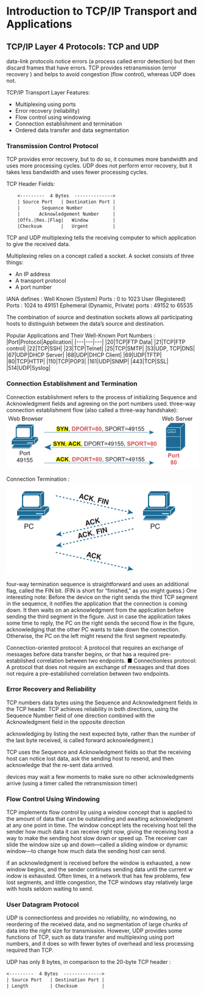 # Introduction to TCP/IP Transport and Applications
## TCP/IP Layer 4 Protocols: TCP and UDP
data-link protocols notice errors (a process called error detection) but then discard frames that have errors. TCP provides retransmission (error
recovery ) and helps to avoid congestion (flow control), whereas UDP does not.

TCP/IP Transport Layer Features:

- Multiplexing using ports
- Error recovery (reliability)
- Flow control using windowing
- Connection establishment and termination
- Ordered data transfer and data segmentation


### Transmission Control Protocol
TCP provides error recovery, but to do so, it consumes more bandwidth and uses more processing cycles. UDP does not perform error recovery,
but it takes less bandwidth and uses fewer processing cycles.

TCP Header Fields:

        <---------  4 Bytes  -------------->
        | Source Port   | Destination Port |
        |        Sequence Number           |
        |       Acknowledgement Number     |
        |Offs.|Res.|Flag|   Window         |
        |Checksum       |   Urgent         |


 TCP and UDP multiplexing tells the receiving computer to which application to give the received data.

Multiplexing relies on a concept called a socket. A socket consists of three things: 
- An IP address 
- A transport protocol
- A port number

IANA defines :
Well Known (System) Ports : 0 to 1023
User (Registered) Ports : 1024 to 49151
Ephemeral (Dynamic, Private) ports : 49152 to 65535

The combination of source and destination sockets allows all participating hosts to distinguish between the data’s source and destination. 

Popular Applications and Their Well-Known Port Numbers :
|Port|Protocol|Application|
|---|---|---|
|20|TCP|FTP Data|
|21|TCP|FTP control|
|22|TCP|SSH|
|23|TCP|Telnet|
|25|TCP|SMTP|
|53|UDP, TCP|DNS|
|67|UDP|DHCP Server|
|68|UDP|DHCP Client|
|69|UDP|TFTP|
|80|TCP|HTTP|
|110|TCP|POP3|
|161|UDP|SNMP|
|443|TCP|SSL|
|514|UDP|Syslog|

### Connection Establishment and Termination
 Connection establishment refers to the process of initializing Sequence and Acknowledgment fields and agreeing on the port numbers used.
 three-way connection establishment flow (also called a three-way handshake): 
 ![Connection establishment](images/2.1.1.png)

 Connection Termination :
 ![Connection termination](images/2.1.2.png)

  four-way termination sequence is straightforward and uses an additional flag, called the FIN bit. (FIN is short for “finished,” as you might guess.) One interesting note: Before the device on the right sends the third TCP segment in the sequence, it notifies the application that the connection is coming down. It then waits on an acknowledgment from the application before sending the third segment in the figure. Just in case the application takes some time to reply, the PC on the right sends the second flow in the figure, acknowledging that the other PC wants to take down the connection. Otherwise, the PC on the left might resend the first segment repeatedly.

Connection-oriented protocol: A protocol that requires an exchange of messages before data transfer begins, or that has a required pre-established correlation between two endpoints.
■ Connectionless protocol: A protocol that does not require an exchange of messages and that does not require a pre-established correlation between two endpoints.

### Error Recovery and Reliability
TCP numbers data bytes using the Sequence and Acknowledgment fields in the TCP header. TCP achieves reliability in both directions, using the Sequence Number field of one direction combined with the Acknowledgment field in the opposite direction

acknowledging by listing the next expected byte, rather than the number of the last byte received, is called forward acknowledgment.)

TCP uses the Sequence and Acknowledgment fields so that the receiving host can notice lost data, ask the
sending host to resend, and then acknowledge that the re-sent data arrived.

 devices may wait a few moments to make sure no other acknowledgments arrive (using a timer called the retransmission timer)

 ### Flow Control Using Windowing
 TCP implements flow control by using a window concept that is applied to the amount of data that can be outstanding and awaiting acknowledgment at any one point in time. The window concept lets the receiving host tell the sender how much data it can receive right now, giving the receiving host a way to make the sending host slow down or speed up. The receiver can slide the window size up and down—called a sliding window or dynamic window—to change how much data the sending host can send.

if an acknowledgment is received before the window is exhausted, a new window begins, and the sender continues sending data until the current w indow is exhausted. Often times, in a network that has few problems, few lost segments, and little congestion, the TCP windows stay relatively large with hosts seldom waiting to send.
### User Datagram Protocol
UDP is connectionless and provides no reliability, no windowing, no reordering of the received data, and
no segmentation of large chunks of data into the right size for transmission. However, UDP provides some functions of TCP, such as data transfer and multiplexing using port numbers, and it does so with fewer bytes of overhead and less processing required than TCP.

UDP has only 8 bytes, in comparison to the 20-byte TCP header :

    <---------  4 Bytes  -------------->
    | Source Port   | Destination Port |    
    | Length        | Checksum         |
